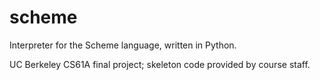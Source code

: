 # scheme
Interpreter for the Scheme language, written in Python.

UC Berkeley CS61A final project; skeleton code provided by course staff.
